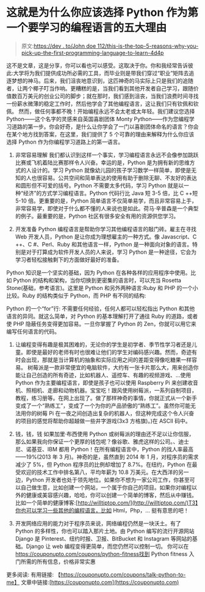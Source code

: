 # 这就是为什么你应该选择 Python 作为第一个要学习的编程语言的五大理由

> 原文:[https://dev . to/John doe 112/this-is-the-top-5-reasons-why-you-pick-up-the-first-programming-language-to-learn-4d4p](https://dev.to/johndoe112/this-is-the-top-5-reasons-why-you-should-pick-up-python-as-the-first-programing-language-to-learn-4d4p)

这不是文章，这是分享，你可以看也可以感受。这取决于你。你和我经常告诉彼此:大学将为我们提供成功所必需的工具，而毕业则是带我们穿过“职业”矩阵去追逐梦想的神马。后来，我们沮丧地意识到，这匹神奇的马实际上只是我们的追随者，让两个椰子叮当作响。更糟糕的是，当我们看到其他开发者自己学习，跟随价值数百万美元的创业公司的脚步；就在那时，我们感到沮丧，当我们浪费时间寻找一份薪水微薄的稳定工作时，然后他学会了其他编程语言，这让我们只有钦佩和钦佩。
然而，做任何事都不晚！开始编程永远不会太老或太年轻。我们建议您选择 Python——这个名字的灵感来自英国喜剧团体 Monty Python——作为您编程学习道路的第一步。你会好奇，是什么让你学会了一门以喜剧团体命名的语言？你会在某个地方找到答案，在这里，我们提供了 5 个可靠的理由来解释为什么你应该选择 Python 作为你编程学习道路上的第一语言。

1.  非常容易理解
    我们都认识到这样一个事实，学习编程语言永远不会像参加跳跃比赛或飞机着陆比赛那样令人兴奋。幸运的是，Python 是为拥有新的思维方式的人设计的。学习 Python 就像幼儿园的孩子学习数学一样简单，即使是无知的人也很容易。公共空间和简单表达的使用有助于删除无聊、不友好的表达和圆形但不可爱的括号。Python 不需要太多代码，学习 Python 就是以一种“经济”的方式学习编程语言。Python 代码行比 Java 短 3-5 倍，比 C ++短 5-10 倍。更重要的是，Python 简单语言不仅简单易学，而且非常容易上手，非常容易学，即使对于什么都不懂的人来说也是如此。荷马·辛普森是一个典型的例子。最重要的是，Python 社区有很多安全有用的资源供您学习。

2.  开发准备
    Python 编程语言是帮助你学习其他编程语言的敲门砖。雇主在寻找 Web 开发人员，Python 是让你成为理想雇主的一种方式。像 Javascript、C ++、C #、Perl、Ruby 和其他语言一样，Python 是一种面向对象的语言。特别是对于打算成为软件开发人员的人来说，学习 Python 是一种途径，它会为学习者轻松接触剩下的方面做好最好的准备。

Python 知识是一个坚实的基础，因为 Python 在各种各样的应用程序中使用。比如 Python 的结构和架构，当你切换到更密集的语言时，可以充当 Rosetta Stone(基础，参考语言)。这里是 Python 和另外两种语言:Ruby 和 PHP 的一个小比较。Ruby 的结构类似于 Python，而 PHP 有不同的结构:

Python 的一个“for”行:
不需要任何经验，任何人都可以轻松指出 Python 和其他语言的异同。就这么简单，对 Python 的基本理解打开了通往 Ruby 的道路，或者使 PHP 隐蔽任务变得更加容易。一旦你掌握了 Python 的 Zen，你就可以用它来编写任何语言的代码。

1.  让编程变得有趣是极其困难的，无论你的学生是初学者、季节性学习者还是儿童。即使是最好的老师有时也很难让他们的学生对编码感兴趣。然而，奇迹有时会出现，那就是当计算机的抽象和实际应用之间的差距变得像吃糖果一样容易。
    树莓派是一款非常便宜的电脑软件，大约有一张卡片那么大，用来创造你能让自己创造的所有奇迹，比如机器人、遥控车、有趣的视频游戏、...使用 Python 作为主要编程语言，即使是孩子也可以使用 Raspberry Pi 来创建收音机、照相机、走廊和动物机器。宝宝吃！跟风使用树莓派，一系列自制项目，教程，练习册等。在网上出现了。做了那样神奇的事情，你就正式从一个新手变成了一个“熟练工”，变成了一个为你的产品骄傲的“熟练工”。虽然你可能无法用你的树莓 Pi 在一夜之间创造出复杂的机器人，但这种完成这个令人兴奋的项目的感觉将帮助你超越做一些井字游戏(3x3 方格旗)。)在 ASCII 码中。

2.  钱，钱，钱
    如果加里·布西使用 Python 或树莓派的理由还不足以让你信服，那么如果我向你保证一个更厚的钱包呢？像谷歌、雅虎这样的公司。、迪士尼、诺基亚、IBM 都用 Python！在所有编程语言中，Python 的找人率最高——19%(2013 年 3 月)。神奇的是，虽然直到 2014 年 1 月，对程序员的需求减少了 5%，但 Python 程序员的比例却增加了 8.7%。在纽约，Python 在最受欢迎的技术工作中排名第八，平均年薪为 10.8 万美元。在大西洋的另一边，Python 开发者也处于领先地位。如果你不想为一家公司工作，你甚至可以自己做生意，比如创建一个网站，一个属于你自己的项目。如果你对编程以外的健康或美容感兴趣，哈哈，你可以创建一个简单的博客，然后从中赚钱。比如一个简单的健康博客:[http://willtiptop.com/](http://willtiptop.com/)T3】你也可以学习一些其他的编程语言，比如 Html，Php，...
    挺有意思的吧！

3.  开发网络应用的能力对于程序员来说，网络编程仍然是一块沃土。有了 Python 的多样性，你也可以踏入那片土地。由 Python 编写的流行开源网站 Django 是 Pinterest、纽约时报、卫报、BitBucket 和 Instagram 等网站的基础。Django 让 web 编程变得更简单，而您仍然可以控制一切。
    你可以在 https://couponupto.com/coupons/python-fitness找到 Python fitness 入门所需的所有信息，价格非常实惠

更多阅读:
有用链接:
【https://couponupto.com/coupons/talk-python-to-me】
文章中链接:[https://couponupto.com](https://couponupto.com)